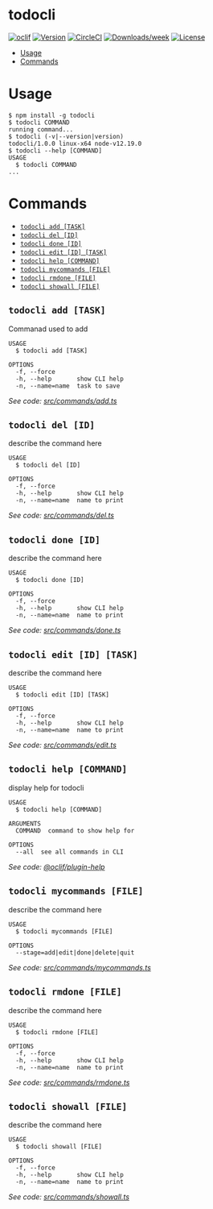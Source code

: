 todocli
=======



[![oclif](https://img.shields.io/badge/cli-oclif-brightgreen.svg)](https://oclif.io)
[![Version](https://img.shields.io/npm/v/todocli.svg)](https://npmjs.org/package/todocli)
[![CircleCI](https://circleci.com/gh/m-atique/todocli/tree/master.svg?style=shield)](https://circleci.com/gh/m-atique/todocli/tree/master)
[![Downloads/week](https://img.shields.io/npm/dw/todocli.svg)](https://npmjs.org/package/todocli)
[![License](https://img.shields.io/npm/l/todocli.svg)](https://github.com/m-atique/todocli/blob/master/package.json)

<!-- toc -->
* [Usage](#usage)
* [Commands](#commands)
<!-- tocstop -->
# Usage
<!-- usage -->
```sh-session
$ npm install -g todocli
$ todocli COMMAND
running command...
$ todocli (-v|--version|version)
todocli/1.0.0 linux-x64 node-v12.19.0
$ todocli --help [COMMAND]
USAGE
  $ todocli COMMAND
...
```
<!-- usagestop -->
# Commands
<!-- commands -->
* [`todocli add [TASK]`](#todocli-add-task)
* [`todocli del [ID]`](#todocli-del-id)
* [`todocli done [ID]`](#todocli-done-id)
* [`todocli edit [ID] [TASK]`](#todocli-edit-id-task)
* [`todocli help [COMMAND]`](#todocli-help-command)
* [`todocli mycommands [FILE]`](#todocli-mycommands-file)
* [`todocli rmdone [FILE]`](#todocli-rmdone-file)
* [`todocli showall [FILE]`](#todocli-showall-file)

## `todocli add [TASK]`

Commanad used to add

```
USAGE
  $ todocli add [TASK]

OPTIONS
  -f, --force
  -h, --help       show CLI help
  -n, --name=name  task to save
```

_See code: [src/commands/add.ts](https://github.com/m-atique/todocli/blob/v1.0.0/src/commands/add.ts)_

## `todocli del [ID]`

describe the command here

```
USAGE
  $ todocli del [ID]

OPTIONS
  -f, --force
  -h, --help       show CLI help
  -n, --name=name  name to print
```

_See code: [src/commands/del.ts](https://github.com/m-atique/todocli/blob/v1.0.0/src/commands/del.ts)_

## `todocli done [ID]`

describe the command here

```
USAGE
  $ todocli done [ID]

OPTIONS
  -f, --force
  -h, --help       show CLI help
  -n, --name=name  name to print
```

_See code: [src/commands/done.ts](https://github.com/m-atique/todocli/blob/v1.0.0/src/commands/done.ts)_

## `todocli edit [ID] [TASK]`

describe the command here

```
USAGE
  $ todocli edit [ID] [TASK]

OPTIONS
  -f, --force
  -h, --help       show CLI help
  -n, --name=name  name to print
```

_See code: [src/commands/edit.ts](https://github.com/m-atique/todocli/blob/v1.0.0/src/commands/edit.ts)_

## `todocli help [COMMAND]`

display help for todocli

```
USAGE
  $ todocli help [COMMAND]

ARGUMENTS
  COMMAND  command to show help for

OPTIONS
  --all  see all commands in CLI
```

_See code: [@oclif/plugin-help](https://github.com/oclif/plugin-help/blob/v3.2.2/src/commands/help.ts)_

## `todocli mycommands [FILE]`

describe the command here

```
USAGE
  $ todocli mycommands [FILE]

OPTIONS
  --stage=add|edit|done|delete|quit
```

_See code: [src/commands/mycommands.ts](https://github.com/m-atique/todocli/blob/v1.0.0/src/commands/mycommands.ts)_

## `todocli rmdone [FILE]`

describe the command here

```
USAGE
  $ todocli rmdone [FILE]

OPTIONS
  -f, --force
  -h, --help       show CLI help
  -n, --name=name  name to print
```

_See code: [src/commands/rmdone.ts](https://github.com/m-atique/todocli/blob/v1.0.0/src/commands/rmdone.ts)_

## `todocli showall [FILE]`

describe the command here

```
USAGE
  $ todocli showall [FILE]

OPTIONS
  -f, --force
  -h, --help       show CLI help
  -n, --name=name  name to print
```

_See code: [src/commands/showall.ts](https://github.com/m-atique/todocli/blob/v1.0.0/src/commands/showall.ts)_
<!-- commandsstop -->
